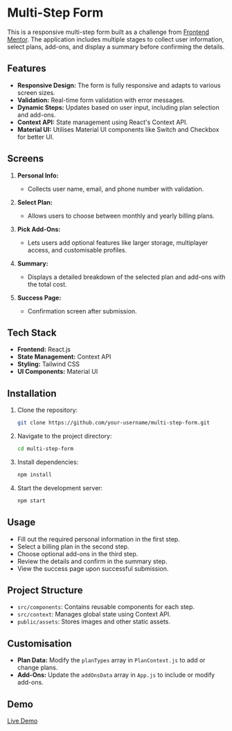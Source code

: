 # Multi-Step Form

This is a responsive multi-step form built as a challenge from [Frontend Mentor](https://www.frontendmentor.io). The application includes multiple stages to collect user information, select plans, add-ons, and display a summary before confirming the details.

## Features

- **Responsive Design:** The form is fully responsive and adapts to various screen sizes.
- **Validation:** Real-time form validation with error messages.
- **Dynamic Steps:** Updates based on user input, including plan selection and add-ons.
- **Context API:** State management using React's Context API.
- **Material UI:** Utilises Material UI components like Switch and Checkbox for better UI.

## Screens

1. **Personal Info:**
   - Collects user name, email, and phone number with validation.

2. **Select Plan:**
   - Allows users to choose between monthly and yearly billing plans.

3. **Pick Add-Ons:**
   - Lets users add optional features like larger storage, multiplayer access, and customisable profiles.

4. **Summary:**
   - Displays a detailed breakdown of the selected plan and add-ons with the total cost.

5. **Success Page:**
   - Confirmation screen after submission.

## Tech Stack

- **Frontend:** React.js
- **State Management:** Context API
- **Styling:** Tailwind CSS
- **UI Components:** Material UI

## Installation

1. Clone the repository:
   ```bash
   git clone https://github.com/your-username/multi-step-form.git
   ```

2. Navigate to the project directory:
   ```bash
   cd multi-step-form
   ```

3. Install dependencies:
   ```bash
   npm install
   ```

4. Start the development server:
   ```bash
   npm start
   ```

## Usage

- Fill out the required personal information in the first step.
- Select a billing plan in the second step.
- Choose optional add-ons in the third step.
- Review the details and confirm in the summary step.
- View the success page upon successful submission.

## Project Structure

- `src/components`: Contains reusable components for each step.
- `src/context`: Manages global state using Context API.
- `public/assets`: Stores images and other static assets.

## Customisation

- **Plan Data:** Modify the `planTypes` array in `PlanContext.js` to add or change plans.
- **Add-Ons:** Update the `addOnsData` array in `App.js` to include or modify add-ons.

## Demo

[Live Demo](https:demo-link.com)
